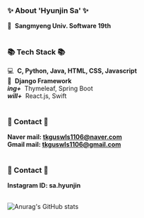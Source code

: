   ### ✨ About 'Hyunjin Sa' ✨
  :european_post_office:&nbsp;&nbsp;<strong>Sangmyeng Univ. Software 19th</strong> <br>
  <br>

  ### 📚 Tech Stack 📚
  💻&nbsp;&nbsp;<strong>C, Python, Java, HTML, CSS, Javascript</strong> <br>
  :wrench:&nbsp;&nbsp;<strong>Django Framework</strong> <br>
  <strong><em>ing+</em></strong>&nbsp;&nbsp;Thymeleaf, Spring Boot <br>
  <strong><em>will+</em></strong>&nbsp;&nbsp;React.js, Swift <br>
  <br>
  
  ### 📧 Contact 📧
  <strong>Naver mail: tkguswls1106@naver.com</strong> <br>
  <strong>Gmail mail: tkguswls1106@gmail.com</strong> <br>
  <br>
    
  ### 💌 Contact 💌
  <strong>Instagram ID: sa.hyunjin</strong> <br>
  <br>

  ![Anurag's GitHub stats](https://github-readme-stats.vercel.app/api?username=tkguswls1106&count_private=true&show_icons=true&theme=gotham)
